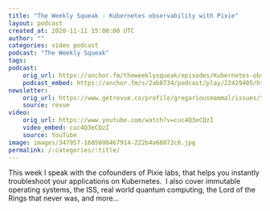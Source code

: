 ```yaml
---
title: "The Weekly Squeak - Kubernetes observability with Pixie"
layout: podcast
created_at: 2020-11-11 15:00:00 UTC
author: ""
categories: video podcast
podcast: "The Weekly Squeak"
tags: 
podcast:
    orig_url: https://anchor.fm/theweeklysqueak/episodes/Kubernetes-observability-with-Pixie-emb08t
    podcast_embed: https://anchor.fm/s/2ab8734/podcast/play/22429405/https%3A%2F%2Fd3ctxlq1ktw2nl.cloudfront.net%2Fstaging%2F2020-10-11%2F1d4dd5b6-91f1-c1a6-c755-02946050da01.mp3
newsletter:
    orig_url: https://www.getrevue.co/profile/gregariousmammal/issues/the-weekly-squeak-kubernetes-observability-with-pixie-291272
    source: revue    
video:
    orig_url: https://www.youtube.com/watch?v=cuc4Q3eCQzI
    video_embed: cuc4Q3eCQzI
    source: YouTube   
image: images/347957-1605098467914-222b4a66072c6.jpg
permalink: /:categories/:title/
---
```

This week I speak with the cofounders of Pixie labs, that helps you instantly troubleshoot your applications on Kubernetes. &nbsp;I also cover immutable operating systems, the ISS, real world quantum computing, the Lord of the Rings that never was, and more…